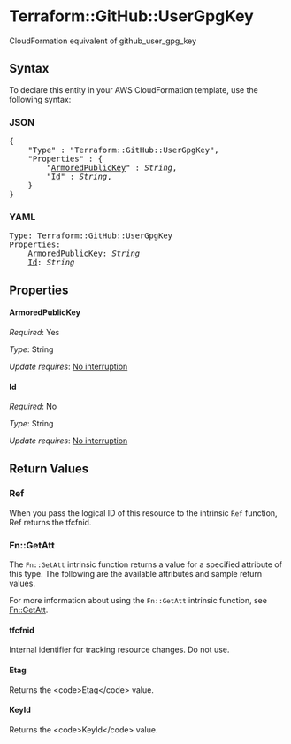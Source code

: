 # Terraform::GitHub::UserGpgKey

CloudFormation equivalent of github_user_gpg_key

## Syntax

To declare this entity in your AWS CloudFormation template, use the following syntax:

### JSON

<pre>
{
    "Type" : "Terraform::GitHub::UserGpgKey",
    "Properties" : {
        "<a href="#armoredpublickey" title="ArmoredPublicKey">ArmoredPublicKey</a>" : <i>String</i>,
        "<a href="#id" title="Id">Id</a>" : <i>String</i>,
    }
}
</pre>

### YAML

<pre>
Type: Terraform::GitHub::UserGpgKey
Properties:
    <a href="#armoredpublickey" title="ArmoredPublicKey">ArmoredPublicKey</a>: <i>String</i>
    <a href="#id" title="Id">Id</a>: <i>String</i>
</pre>

## Properties

#### ArmoredPublicKey

_Required_: Yes

_Type_: String

_Update requires_: [No interruption](https://docs.aws.amazon.com/AWSCloudFormation/latest/UserGuide/using-cfn-updating-stacks-update-behaviors.html#update-no-interrupt)

#### Id

_Required_: No

_Type_: String

_Update requires_: [No interruption](https://docs.aws.amazon.com/AWSCloudFormation/latest/UserGuide/using-cfn-updating-stacks-update-behaviors.html#update-no-interrupt)

## Return Values

### Ref

When you pass the logical ID of this resource to the intrinsic `Ref` function, Ref returns the tfcfnid.

### Fn::GetAtt

The `Fn::GetAtt` intrinsic function returns a value for a specified attribute of this type. The following are the available attributes and sample return values.

For more information about using the `Fn::GetAtt` intrinsic function, see [Fn::GetAtt](https://docs.aws.amazon.com/AWSCloudFormation/latest/UserGuide/intrinsic-function-reference-getatt.html).

#### tfcfnid

Internal identifier for tracking resource changes. Do not use.

#### Etag

Returns the &lt;code&gt;Etag&lt;/code&gt; value.

#### KeyId

Returns the &lt;code&gt;KeyId&lt;/code&gt; value.

